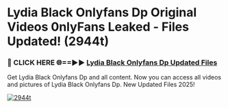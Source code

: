 # Lydia Black Onlyfans Dp Original Videos 0nlyFans Leaked - Files Updated! (2944t)

<h3>🔴 CLICK HERE 🌐==►► <a href="https://tinyurl.com/ehrbuxhb" rel="nofollow">Lydia Black Onlyfans Dp Updated Files</a></h3>

Get Lydia Black Onlyfans Dp and all content. Now you can access all videos and pictures of Lydia Black Onlyfans Dp. New Updated Files 2025!

[![2944t](https://i.imgur.com/lVYEuWS.gif)](https://tinyurl.com/ehrbuxhb)
